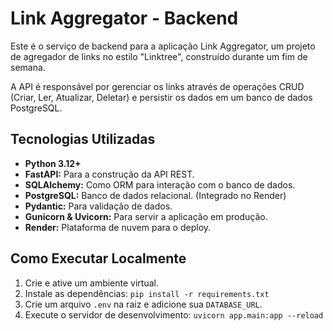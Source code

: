 # Link Aggregator - Backend

Este é o serviço de backend para a aplicação Link Aggregator, um projeto de agregador de links no estilo "Linktree", construído durante um fim de semana.

A API é responsável por gerenciar os links através de operações CRUD (Criar, Ler, Atualizar, Deletar) e persistir os dados em um banco de dados PostgreSQL.

## Tecnologias Utilizadas

* **Python 3.12+**
* **FastAPI:** Para a construção da API REST.
* **SQLAlchemy:** Como ORM para interação com o banco de dados.
* **PostgreSQL:** Banco de dados relacional. (Integrado no Render)
* **Pydantic:** Para validação de dados.
* **Gunicorn & Uvicorn:** Para servir a aplicação em produção.
* **Render:** Plataforma de nuvem para o deploy.

## Como Executar Localmente

1.  Crie e ative um ambiente virtual.
2.  Instale as dependências: `pip install -r requirements.txt`
3.  Crie um arquivo `.env` na raiz e adicione sua `DATABASE_URL`.
4.  Execute o servidor de desenvolvimento: `uvicorn app.main:app --reload`
